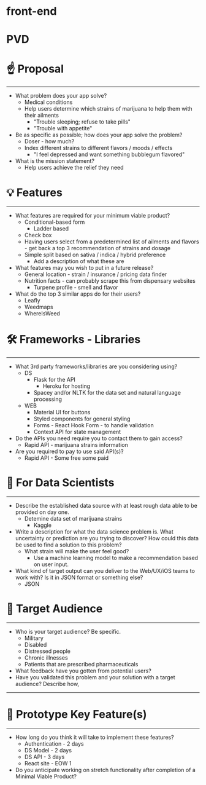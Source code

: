 # front-end

# PVD
# ☝️ Proposal

---

- What problem does your app solve?
    - Medical conditions
    - Help users determine which strains of marijuana to help them with their ailments
        - "Trouble sleeping; refuse to take pills"
        - "Trouble with appetite"
- Be as specific as possible; how does your app solve the problem?
    - Doser - how much?
    - Index different strains to different flavors / moods / effects
        - "I feel depressed and want something bubblegum flavored"
- What is the mission statement?
    - Help users achieve the relief they need

# 💡 Features

---

- What features are required for your minimum viable product?
    - Conditional-based form
        - Ladder based
    - Check box
    - Having users select from a predetermined list of ailments and flavors - get back a top 3 recommendation of strains and dosage
    - Simple split based on sativa / indica / hybrid preference
        - Add a description of what these are
- What features may you wish to put in a future release?
    - General location - strain / insurance / pricing data finder
    - Nutrition facts - can probably scrape this from dispensary websites
        - Turpene profile - smell and flavor
- What do the top 3 similar apps do for their users?
    - Leafly
    - Weedmaps
    - WhereIsWeed

# 🛠 Frameworks - Libraries

---

- What 3rd party frameworks/libraries are you considering using?
    - DS
        - Flask for the API
            - Heroku for hosting
        - Spacey and/or NLTK for the data set and natural language processing
    - WEB
        - Material UI for buttons
        - Styled components for general styling
        - Forms - React Hook Form - to handle validation
        - Context API for state management
- Do the APIs you need require you to contact them to gain access?
    - Rapid API - marijuana strains information
- Are you required to pay to use said API(s)?
    - Rapid API - Some free some paid

# 🧮  For Data Scientists

---

- Describe the established data source with at least rough data able to be provided on day one.
    - Detemine data set of marijuana strains
        - Kaggle
- Write a description for what the data science problem is. What uncertainty or prediction are you trying to discover? How could this data be used to find a solution to this problem?
    - What strain will make the user feel good?
        - Use a machine learning model to make a recommendation based on user input.
- What kind of target output can you deliver to the Web/UX/iOS teams to work with? Is it in JSON format or something else?
    - JSON

# 🎯 Target Audience

---

- Who is your target audience? Be specific.
    - Military
    - Disabled
    - Distressed people
    - Chronic illnesses
    - Patients that are prescribed pharmaceuticals
- What feedback have you gotten from potential users?
- Have you validated this problem and your solution with a target audience? Describe how,

---

# 🔑 Prototype Key Feature(s)

---

- How long do you think it will take to implement these features?
    - Authentication - 2 days
    - DS Model - 2 days
    - DS API - 3 days
    - React site - EOW 1
- Do you anticipate working on stretch functionality after completion of a Minimal Viable Product?

